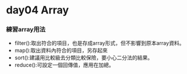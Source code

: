 # day04 Array

### 練習array用法
- filter():取出符合的項目，也是存成array形式，但不影響到原本array資料。
- map():取出資料內符合的項目，另存起來
- sort():建議用比較級去分類比較保險，要小心二分法的結果。
- reduce():可設定一個回傳值，應用在加總。
